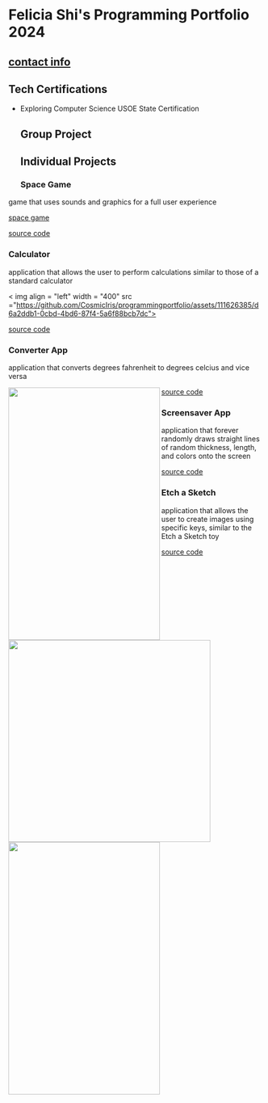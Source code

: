 # Felicia Shi's Programming Portfolio 2024
## [contact info](mailto:9645256@graniteschools.org)

## Tech Certifications
* Exploring Computer Science USOE State Certification

  ## Group Project

  ## Individual Projects

  ### Space Game
 game that uses sounds and graphics for a full user experience

 [space game](https://github.com/CosmicIris/programmingportfolio/assets/111626385/ccf43580-b569-4ac0-a4b3-0fecfde60c4f")


[source code](https://github.com/CosmicIris/programmingportfolio/files/14168915/SpaceGame_currentvers_.zip)


### Calculator 
application that allows the user to perform calculations similar to those of a standard calculator


< img align = "left" width = "400" src ="https://github.com/CosmicIris/programmingportfolio/assets/111626385/d6a2ddb1-0cbd-4bd6-87f4-5a6f88bcb7dc">


[source code](https://github.com/CosmicIris/programmingportfolio/files/14169099/calculator.3.zip)


### Converter App
application that converts degrees fahrenheit to degrees celcius and vice versa


<img align="left" width="300" height="500" src = "https://github.com/CosmicIris/programmingportfolio/assets/111626385/c54369a8-b764-4b97-9efc-e87b4168620c" >


[source code](https://github.com/CosmicIris/programmingportfolio/files/14169083/ConversionApp.zip)

### Screensaver App
application that forever randomly draws straight lines of random thickness, length, and colors onto the screen


<img align ="left" width ="400" src = "https://github.com/CosmicIris/programmingportfolio/assets/111626385/0b2b3e06-bfaa-4800-9ae7-50b5d0882ad6">


[source code](https://github.com/CosmicIris/programmingportfolio/files/14169076/ScreenSaver_App.zip)


### Etch a Sketch
application that allows the user to create images using specific keys, similar to the Etch a Sketch toy


<img align="left" width="300" height="500" src = "https://github.com/CosmicIris/programmingportfolio/assets/111626385/8417df3c-a527-49d4-b370-d382864c0bea">


[source code](https://github.com/CosmicIris/programmingportfolio/files/14169079/EtchASketch.zip)
